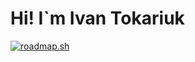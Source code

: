 # Hi! I`m Ivan Tokariuk

[![roadmap.sh](https://roadmap.sh/card/tall/656dbb965145316d25b58726?variant=dark)](https://roadmap.sh)
